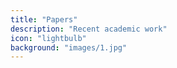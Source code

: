 ```yaml
---
title: "Papers"
description: "Recent academic work"
icon: "lightbulb"
background: "images/1.jpg"
---
```


